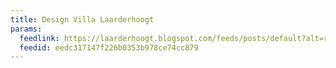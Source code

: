 ```yaml
---
title: Design Villa Laarderhoogt
params:
  feedlink: https://laarderhoogt.blogspot.com/feeds/posts/default?alt=rss
  feedid: eedc317147f226b0353b978ce74cc879
---
```

